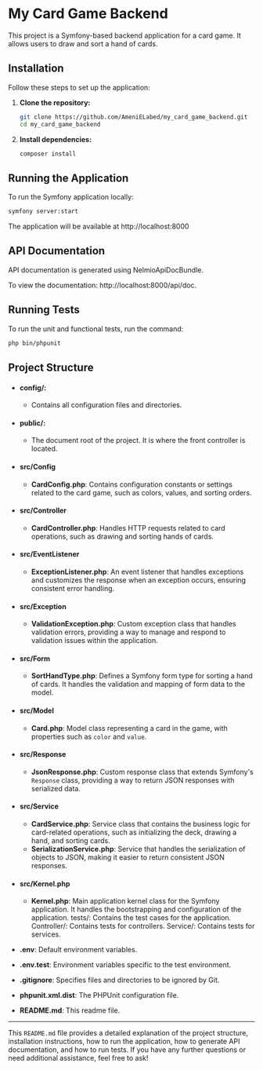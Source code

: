 # My Card Game Backend

This project is a Symfony-based backend application for a card game. It allows users to draw and sort a hand of cards.
## Installation

Follow these steps to set up the application:

1. **Clone the repository:**

    ```bash
    git clone https://github.com/AmeniELabed/my_card_game_backend.git
    cd my_card_game_backend
    ```

2. **Install dependencies:**

    ```bash
    composer install
    ```


## Running the Application

To run the Symfony application locally:

```bash
symfony server:start
```
The application will be available at http://localhost:8000

## API Documentation

API documentation is generated using NelmioApiDocBundle.

To view the documentation: http://localhost:8000/api/doc.

## Running Tests

To run the unit and functional tests, run the command:

```bash
php bin/phpunit
```
## Project Structure
- #### config/: 
    - Contains all configuration files and directories.

- ####     public/:
  - The document root of the project. It is where the front controller is located.

- #### src/Config
  - **CardConfig.php**: Contains configuration constants or settings related to the card game, such as colors, values, and sorting orders.

- #### src/Controller
  - **CardController.php**: Handles HTTP requests related to card operations, such as drawing and sorting hands of cards.

- #### src/EventListener
  - **ExceptionListener.php**: An event listener that handles exceptions and customizes the response when an exception occurs, ensuring consistent error handling.

- #### src/Exception
  - **ValidationException.php**: Custom exception class that handles validation errors, providing a way to manage and respond to validation issues within the application.

- #### src/Form
    - **SortHandType.php**: Defines a Symfony form type for sorting a hand of cards. It handles the validation and mapping of form data to the model.

- #### src/Model
  - **Card.php**: Model class representing a card in the game, with properties such as `color` and `value`.

- #### src/Response
  - **JsonResponse.php**: Custom response class that extends Symfony's `Response` class, providing a way to return JSON responses with serialized data.

- #### src/Service
  - **CardService.php**: Service class that contains the business logic for card-related operations, such as initializing the deck, drawing a hand, and sorting cards.
  - **SerializationService.php**: Service that handles the serialization of objects to JSON, making it easier to return consistent JSON responses.

- #### src/Kernel.php
  - **Kernel.php**: Main application kernel class for the Symfony application. It handles the bootstrapping and configuration of the application.
      tests/: Contains the test cases for the application.
          Controller/: Contains tests for controllers.
          Service/: Contains tests for services.

- **.env**: Default environment variables.


- **.env.test**: Environment variables specific to the test environment.


- **.gitignore**: Specifies files and directories to be ignored by Git.


- **phpunit.xml.dist**: The PHPUnit configuration file.


- **README.md**: This readme file.
----------------------------------------------------------------------------------------------------------------------------------------------------------------------------------------------------------------------------------------------------------------------------------
This `README.md` file provides a detailed explanation of the project structure, installation instructions, how to run the application, how to generate API documentation, and how to run tests. If you have any further questions or need additional assistance, feel free to ask!






